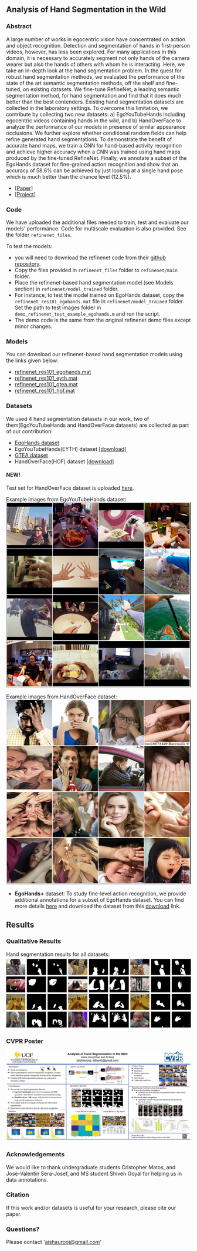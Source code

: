 ## Analysis of Hand Segmentation in the Wild

### Abstract
A large number of works in egocentric vision have concentrated on action and object recognition. Detection and segmentation of hands in first-person videos, however, has less been explored. For many applications in this domain, it is necessary to accurately segment not only hands of the camera wearer but also the hands of others with whom he is interacting. Here, we take an in-depth look at the hand segmentation problem. In the quest for robust hand segmentation methods, we evaluated the performance of the state of the art semantic segmentation methods, off the shelf and fine-tuned, on existing datasets. We fine-tune RefineNet, a leading semantic segmentation method, for hand segmentation and find that it does much better than the best contenders. Existing hand segmentation datasets are collected in the laboratory settings. To overcome this limitation, we contribute by collecting two new datasets: a) EgoYouTubeHands including egocentric videos containing hands in the wild, and b) HandOverFace to analyze the performance of our models in presence of similar appearance occlusions.
We further explore whether conditional random fields can help refine generated hand segmentations. To demonstrate the benefit of accurate hand maps, we train a CNN for hand-based activity recognition and achieve higher accuracy when a CNN was trained using hand maps produced by the fine-tuned RefineNet. Finally, we annotate a subset of the EgoHands dataset for fine-grained action recognition and show that an accuracy of 58.6% can be achieved by just looking at a single hand pose which is much better than the chance level (12.5%).

* [[Paper]](http://openaccess.thecvf.com/content_cvpr_2018/papers/Urooj_Analysis_of_Hand_CVPR_2018_paper.pdf)
* [[Project]](https://aurooj.github.io/Hand-Segmentation-in-the-Wild/)

### Code
We have uploaded the additional files needed to train, test and evaluate our models' performance. Code for multiscale evaluation is also provided. See the folder ```refinenet_files```.

To test the models:
* you will need to download the refinenet code from their [github repository](https://github.com/guosheng/refinenet). 
* Copy the files provided in ```refinenet_files``` folder to ```refinenet/main``` folder. 
* Place the refinenet-based hand segmentation model (see Models section) in ```refinenet/model_trained``` folder.
* For instance, to test the model trained on EgoHands dataset, copy the ```refinenet_res101_egohands.mat``` file in ```refinenet/model_trained``` folder. Set the path to test images folder in ```demo_refinenet_test_example_egohands.m``` and run the script.
* The demo code is the same from the original refinenet demo files except minor changes. 


### Models
You can download our refinenet-based hand segmentation models using the links given below:

* [refinenet_res101_egohands.mat](https://drive.google.com/file/d/1u7yGIafopsn_w-RHGt1wzO-8XgmL-1zu/view?usp=sharing)
* [refinenet_res101_eyth.mat](https://drive.google.com/file/d/12HRYXdHWOGkl71QqUdlijCq2w2ARa6-M/view?usp=sharing)
* [refinenet_res101_gtea.mat](https://drive.google.com/file/d/1yCnpTpBuBF8wYoM4_E1o8dAWjFS0BkxM/view?usp=sharing)
* [refinenet_res101_hof.mat](https://drive.google.com/file/d/1AOY8EQ9LRNYFusgFxHEhE_fAifNdsayh/view?usp=sharing)

### Datasets
We used 4 hand segmentation datasets in our work, two of them(EgoYouTubeHands and HandOverFace datasets) are collected as part of our contribution:
* [EgoHands dataset](http://vision.soic.indiana.edu/projects/egohands/)
* EgoYouTubeHands(EYTH) dataset [[download]](https://drive.google.com/file/d/1EwjJx-V-Gq7NZtfiT6LZPLGXD2HN--qT/view?usp=sharing)
* [GTEA dataset](http://www.cbi.gatech.edu/fpv/)
* HandOverFace(HOF) dataset [[download]](https://drive.google.com/file/d/1JmOm49cFOpnf9ccDh2zkDj7t7hqBdD6e/view?usp=sharing)
#### NEW!
Test set for HandOverFace dataset is uploaded [here](https://drive.google.com/file/d/1-OmtqYBVmAstCzOKz8xpatw6lk9hUm--/view?usp=sharing).

Example images from EgoYouTubeHands dataset:
![EYTH](images/eyth.jpg)

Example images from HandOverFace dataset:
![HOF](images/hof.jpg)

* **EgoHands+** dataset:
To study fine-level action recognition, we provide additional annotations for a subset of EgoHands dataset. You can find more details [here](https://github.com/aurooj/Hand-Segmentation-in-the-Wild/blob/master/egohands%2B.md) and download the dataset from this [download](https://1drv.ms/u/s!AtxSFigVVA5JhNtsRdvgmxvB2c1rPg) link.

## Results

### Qualitative Results
Hand segmentation results for all datasets:
![All datasets:](images/crfs.jpg)

### CVPR Poster
![cvpr-poster](images/cvpr2018-AUK.jpg)

### Acknowledgements
We would like to thank undergraduate students Cristopher Matos, and Jose-Valentin Sera-Josef, and MS student Shiven Goyal for helping us in data annotations. 

### Citation
If this work and/or datasets is useful for your research, please cite our paper.

<!---
    @InProceedings{Urooj_2018_CVPR,
    author = {Urooj, Aisha and Borji, Ali},
    title = {Analysis of Hand Segmentation in the Wild},
    booktitle = {The IEEE Conference on Computer Vision and Pattern Recognition (CVPR)},
    month = {June},
    year = {2018}
    }
--->

### Questions?
Please contact 'aishaurooj@gmail.com'







